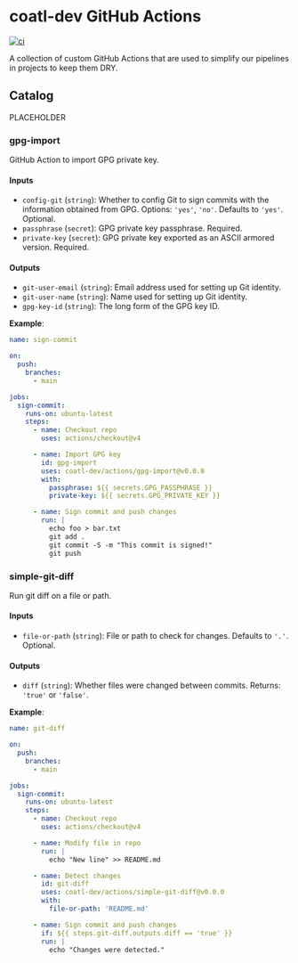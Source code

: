 # coatl-dev GitHub Actions

[![ci](https://github.com/coatl-dev/actions/actions/workflows/ci.yaml/badge.svg)](https://github.com/coatl-dev/actions/actions/workflows/ci.yaml)

A collection of custom GitHub Actions that are used to simplify our pipelines
in projects to keep them DRY.

## Catalog

PLACEHOLDER

### gpg-import

GitHub Action to import GPG private key.

#### Inputs

- `config-git` (`string`): Whether to config Git to sign commits with the
  information obtained from GPG. Options: `'yes'`, `'no'`. Defaults to `'yes'`.
  Optional.
- `passphrase` (`secret`): GPG private key passphrase. Required.
- `private-key` (`secret`): GPG private key exported as an ASCII
  armored version. Required.

#### Outputs

- `git-user-email` (`string`): Email address used for setting up Git identity.
- `git-user-name` (`string`): Name used for setting up Git identity.
- `gpg-key-id` (`string`): The long form of the GPG key ID.

**Example**:

```yml
name: sign-commit

on:
  push:
    branches:
      - main

jobs:
  sign-commit:
    runs-on: ubuntu-latest
    steps:
      - name: Checkout repo
        uses: actions/checkout@v4

      - name: Import GPG key
        id: gpg-import
        uses: coatl-dev/actions/gpg-import@v0.0.0
        with:
          passphrase: ${{ secrets.GPG_PASSPHRASE }}
          private-key: ${{ secrets.GPG_PRIVATE_KEY }}

      - name: Sign commit and push changes
        run: |
          echo foo > bar.txt
          git add .
          git commit -S -m "This commit is signed!"
          git push
```

### simple-git-diff

Run git diff on a file or path.

#### Inputs

- `file-or-path` (`string`): File or path to check for changes. Defaults to
  `'.'`. Optional.

#### Outputs

- `diff` (`string`): Whether files were changed between commits. Returns:
  `'true'` or `'false'`.

**Example**:

```yml
name: git-diff

on:
  push:
    branches:
      - main

jobs:
  sign-commit:
    runs-on: ubuntu-latest
    steps:
      - name: Checkout repo
        uses: actions/checkout@v4

      - name: Modify file in repo
        run: |
          echo "New line" >> README.md

      - name: Detect changes
        id: git-diff
        uses: coatl-dev/actions/simple-git-diff@v0.0.0
        with:
          file-or-path: 'README.md'

      - name: Sign commit and push changes
        if: ${{ steps.git-diff.outputs.diff == 'true' }}
        run: |
          echo "Changes were detected."
```
